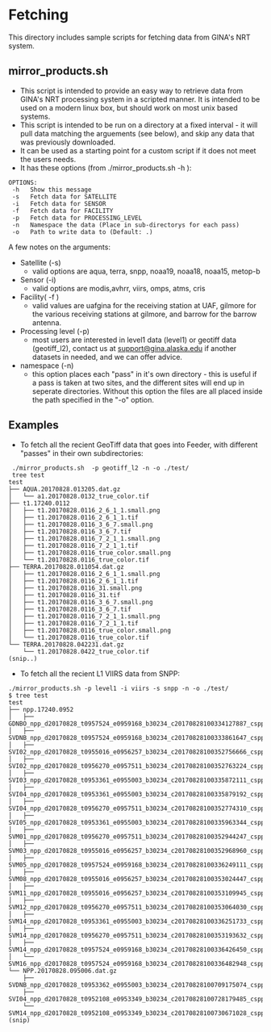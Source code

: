 # Fetching
This directory includes sample scripts for fetching data from GINA's NRT system. 

## mirror_products.sh
- This script is intended to provide an easy way to retrieve data from GINA's NRT processing system in a scripted manner.  It is intended to be used on a modern linux box, but should work on most unix based systems.
- This script is intended to be run on a directory at a fixed interval - it will pull data matching the arguements (see below),  and skip any data that was previously downloaded. 
- It can be used as a starting point for a custom script if it does not meet the users needs. 
- It has these options (from ./mirror_products.sh -h ):
```
OPTIONS:
 -h   Show this message
 -s   Fetch data for SATELLITE
 -i   Fetch data for SENSOR
 -f   Fetch data for FACILITY
 -p   Fetch data for PROCESSING_LEVEL
 -n   Namespace the data (Place in sub-directorys for each pass)
 -o   Path to write data to (Default: .)
```
A few notes on the arguments:
* Satellite (-s)
  * valid options are aqua, terra, snpp, noaa19, noaa18, noaa15, metop-b
* Sensor (-i) 
  - valid options are modis,avhrr, viirs, omps, atms, cris
* Facility( -f ) 
  - valid values are uafgina for the receiving station at UAF, gilmore for the various receiving stations at gilmore, and barrow for the barrow antenna.
* Processing level (-p) 
  - most users are interested in level1 data (level1) or geotiff data (geotiff_l2), contact us at support@gina.alaska.edu if another datasets in needed, and we can offer advice.
* namespace (-n)
  - this option places each "pass" in it's own directory - this is useful if a pass is taken at two sites, and the different sites will end up in seperate directories.  Without this option the files are all placed inside the path specified in the "-o" option. 


## Examples

* To fetch all the recient GeoTiff data that goes into Feeder, with different "passes" in their own subdirectories:
```
 ./mirror_products.sh  -p geotiff_l2 -n -o ./test/ 
 tree test
test
├── AQUA.20170828.013205.dat.gz
│   └── a1.20170828.0132_true_color.tif
├── t1.17240.0112
│   ├── t1.20170828.0116_2_6_1_1.small.png
│   ├── t1.20170828.0116_2_6_1_1.tif
│   ├── t1.20170828.0116_3_6_7.small.png
│   ├── t1.20170828.0116_3_6_7.tif
│   ├── t1.20170828.0116_7_2_1_1.small.png
│   ├── t1.20170828.0116_7_2_1_1.tif
│   ├── t1.20170828.0116_true_color.small.png
│   └── t1.20170828.0116_true_color.tif
├── TERRA.20170828.011054.dat.gz
│   ├── t1.20170828.0116_2_6_1_1.small.png
│   ├── t1.20170828.0116_2_6_1_1.tif
│   ├── t1.20170828.0116_31.small.png
│   ├── t1.20170828.0116_31.tif
│   ├── t1.20170828.0116_3_6_7.small.png
│   ├── t1.20170828.0116_3_6_7.tif
│   ├── t1.20170828.0116_7_2_1_1.small.png
│   ├── t1.20170828.0116_7_2_1_1.tif
│   ├── t1.20170828.0116_true_color.small.png
│   └── t1.20170828.0116_true_color.tif
└── TERRA.20170828.042231.dat.gz
    └── t1.20170828.0422_true_color.tif
(snip..)
```
* To fetch all the recient L1 VIIRS data from SNPP:
```
./mirror_products.sh -p level1 -i viirs -s snpp -n -o ./test/
$ tree test
test
├── npp.17240.0952
│   ├── GDNBO_npp_d20170828_t0957524_e0959168_b30234_c20170828100334127887_cspp_dev.h5
│   ├── SVDNB_npp_d20170828_t0957524_e0959168_b30234_c20170828100333861647_cspp_dev.h5
│   ├── SVI02_npp_d20170828_t0955016_e0956257_b30234_c20170828100352756666_cspp_dev.h5
│   ├── SVI02_npp_d20170828_t0956270_e0957511_b30234_c20170828100352763224_cspp_dev.h5
│   ├── SVI03_npp_d20170828_t0953361_e0955003_b30234_c20170828100335872111_cspp_dev.h5
│   ├── SVI04_npp_d20170828_t0953361_e0955003_b30234_c20170828100335879192_cspp_dev.h5
│   ├── SVI04_npp_d20170828_t0956270_e0957511_b30234_c20170828100352774310_cspp_dev.h5
│   ├── SVI05_npp_d20170828_t0953361_e0955003_b30234_c20170828100335963344_cspp_dev.h5
│   ├── SVM01_npp_d20170828_t0956270_e0957511_b30234_c20170828100352944247_cspp_dev.h5
│   ├── SVM03_npp_d20170828_t0955016_e0956257_b30234_c20170828100352968960_cspp_dev.h5
│   ├── SVM05_npp_d20170828_t0957524_e0959168_b30234_c20170828100336249111_cspp_dev.h5
│   ├── SVM08_npp_d20170828_t0955016_e0956257_b30234_c20170828100353024447_cspp_dev.h5
│   ├── SVM11_npp_d20170828_t0955016_e0956257_b30234_c20170828100353109945_cspp_dev.h5
│   ├── SVM12_npp_d20170828_t0956270_e0957511_b30234_c20170828100353064030_cspp_dev.h5
│   ├── SVM14_npp_d20170828_t0953361_e0955003_b30234_c20170828100336251733_cspp_dev.h5
│   ├── SVM14_npp_d20170828_t0956270_e0957511_b30234_c20170828100353193632_cspp_dev.h5
│   ├── SVM14_npp_d20170828_t0957524_e0959168_b30234_c20170828100336426450_cspp_dev.h5
│   └── SVM16_npp_d20170828_t0957524_e0959168_b30234_c20170828100336482948_cspp_dev.h5
└── NPP.20170828.095006.dat.gz
    ├── SVDNB_npp_d20170828_t0953362_e0955003_b30234_c20170828100709175074_cspp_dev.h5
    ├── SVI04_npp_d20170828_t0952108_e0953349_b30234_c20170828100728179485_cspp_dev.h5
    └── SVM14_npp_d20170828_t0952108_e0953349_b30234_c20170828100730671028_cspp_dev.h5
(snip)
```
